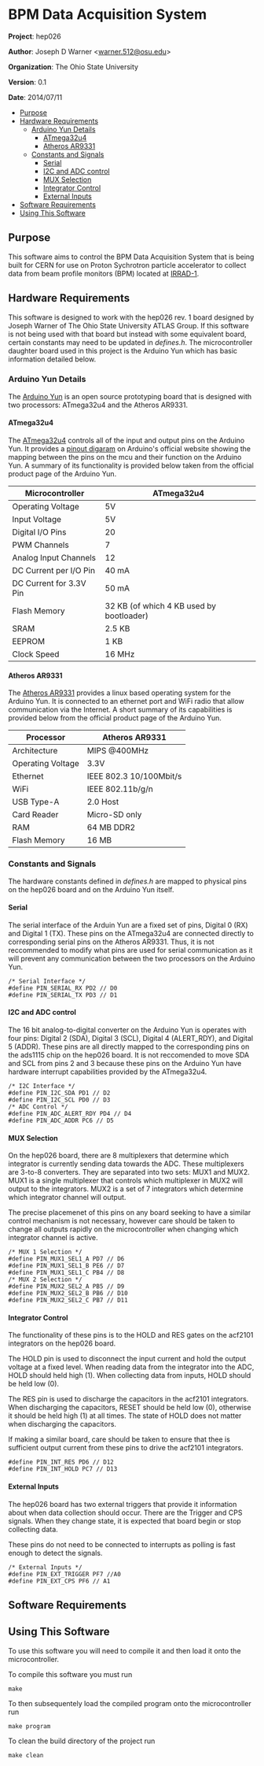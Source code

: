 # BPM Data Acquisition System

**Project**: hep026

**Author**: Joseph D Warner <<warner.512@osu.edu>>

**Organization**: The Ohio State University

**Version**: 0.1

**Date**: 2014/07/11

- [Purpose](#user-content-purpose)
- [Hardware Requirements](#user-content-hardware-requirements)
    - [Arduino Yun Details](#user-content-arduino-yun-details)
        - [ATmega32u4](#user-content-atmega32u4)
        - [Atheros AR9331](#user-content-atheros-ar9331)
    - [Constants and Signals](#user-content-constants-and-signals)
        - [Serial](#user-content-serial)
        - [I2C and ADC control](#user-content-i2c-and-adc-control)
        - [MUX Selection](#user-content-mux-selection)
        - [Integrator Control](#user-content-integrator-control)
        - [External Inputs](#user-content-external-inputs)
- [Software Requirements](#user-content-software-requirements)
- [Using This Software](#user-content-using-this-software)

## Purpose

This software aims to control the BPM Data Acquisition System that is being
built for CERN for use on Proton Sychrotron particle accelerator to collect
data from beam profile monitors (BPM) located at
[IRRAD-1](https://irradiation.web.cern.ch/irradiation/irrad1.htm).

## Hardware Requirements

This software is designed to work with the hep026 rev. 1 board designed by
Joseph Warner of The Ohio State University ATLAS Group. If this software is
not being used with that board but instead with some equivalent board, certain
constants may need to be updated in *defines.h*. The microcontroller daughter
board used in this project is the Arduino Yun which has basic information
detailed below.

### Arduino Yun Details

The [Arduino Yun](http://arduino.cc/en/Main/ArduinoBoardYun?from=Products.ArduinoYUN)
is an open source prototyping board that is designed with two processors:
ATmega32u4 and the Atheros AR9331.

#### ATmega32u4

The [ATmega32u4](http://www.atmel.com/devices/ATMEGA32U4.aspx) controls all of
the input and output pins on the Arduino Yun. It provides a
[pinout digaram](http://arduino.cc/en/Hacking/PinMapping32u4) on Arduino's
official website showing the mapping between the pins on the mcu and their
function on the Arduino Yun. A summary of its functionality is provided below
taken from the official product page of the Arduino Yun.

Microcontroller | ATmega32u4
--------------- | ----------
Operating Voltage | 5V
Input Voltage | 5V
Digital I/O Pins | 20
PWM Channels | 7
Analog Input Channels | 12
DC Current per I/O Pin | 40 mA
DC Current for 3.3V Pin | 50 mA
Flash Memory | 32 KB (of which 4 KB used by bootloader)
SRAM | 2.5 KB
EEPROM | 1 KB
Clock Speed | 16 MHz

#### Atheros AR9331

The [Atheros AR9331](http://www.openhacks.com/uploadsproductos/ar9331_datasheet.pdf)
provides a linux based operating system for the Arduino Yun. It is connected
to an ethernet port and WiFi radio that allow communication via the Internet.
A short summary of its capabilities is provided below from the official
product page of the Arduino Yun.

Processor | Atheros AR9331
--------- | --------------
Architecture | MIPS @400MHz
Operating Voltage | 3.3V
Ethernet | IEEE 802.3 10/100Mbit/s
WiFi | IEEE 802.11b/g/n
USB Type-A | 2.0 Host
Card Reader | Micro-SD only
RAM | 64 MB DDR2
Flash Memory | 16 MB

### Constants and Signals

The hardware constants defined in *defines.h* are mapped to physical pins on
the hep026 board and on the Arduino Yun itself.

#### Serial

The serial interface of the Arduin Yun are a fixed set of pins, Digital 0 (RX)
and Digital 1 (TX). These pins on the ATmega32u4 are connected directly to
corresponding serial pins on the Atheros AR9331. Thus, it is not reccommended
to modify what pins are used for serial communication as it will prevent any
communication between the two processors on the Arduino Yun.

    /* Serial Interface */
    #define PIN_SERIAL_RX PD2 // D0
    #define PIN_SERIAL_TX PD3 // D1

#### I2C and ADC control

The 16 bit analog-to-digital converter on the Arduino Yun is operates with
four pins: Digital 2 (SDA), Digital 3 (SCL), Digital 4 (ALERT_RDY), and
Digital 5 (ADDR). These pins are all directly mapped to the corresponding pins
on the ads1115 chip on the hep026 board.  It is not reccomended to move SDA
and SCL from pins 2 and 3 because these pins on the Arduino Yun have hardware
interrupt capabilities provided by the ATmega32u4.

    /* I2C Interface */
    #define PIN_I2C_SDA PD1 // D2
    #define PIN_I2C_SCL PD0 // D3
    /* ADC Control */
    #define PIN_ADC_ALERT_RDY PD4 // D4
    #define PIN_ADC_ADDR PC6 // D5

#### MUX Selection

On the hep026 board, there are 8 multiplexers that determine which integrator
is currently sending data towards the ADC. These multiplexers are 3-to-8
converters. They are separated into two sets: MUX1 and MUX2. MUX1 is a
single multiplexer that controls which multiplexer in MUX2 will output to the
integrators. MUX2 is a set of 7 integrators which determine which integrator
channel will output.

The precise placemenet of this pins on any board seeking to have a similar
control mechanism is not necessary, however care should be taken to change all
outputs rapidly on the microcontroller when changing which integrator channel
is active.

    /* MUX 1 Selection */
    #define PIN_MUX1_SEL1_A PD7 // D6
    #define PIN_MUX1_SEL1_B PE6 // D7
    #define PIN_MUX1_SEL1_C PB4 // D8
    /* MUX 2 Selection */
    #define PIN_MUX2_SEL2_A PB5 // D9
    #define PIN_MUX2_SEL2_B PB6 // D10
    #define PIN_MUX2_SEL2_C PB7 // D11

#### Integrator Control

The functionality of these pins is to the HOLD and RES gates on the acf2101
integrators on the hep026 board.

The HOLD pin is used to disconnect the input current and hold the output
voltage at a fixed level. When reading data from the integrator into the ADC,
HOLD should held high (1). When collecting data from inputs, HOLD should be
held low (0).

The RES pin is used to discharge the capacitors in the acf2101 integrators.
When discharging the capacitors, RESET should be held low (0), otherwise it
should be held high (1) at all times. The state of HOLD does not matter when
discharging the capacitors.

If making a similar board, care should be taken to ensure that thee is
sufficient output current from these pins to drive the acf2101 integrators.

    #define PIN_INT_RES PD6 // D12
    #define PIN_INT_HOLD PC7 // D13

#### External Inputs

The hep026 board has two external triggers that provide it information about
when data collection should occur. There are the Trigger and CPS signals.
When they change state, it is expected that board begin or stop collecting
data.

These pins do not need to be connected to interrupts as polling is fast enough
to detect the signals.

    /* External Inputs */
    #define PIN_EXT_TRIGGER PF7 //A0
    #define PIN_EXT_CPS PF6 // A1

## Software Requirements

## Using This Software

To use this software you will need to compile it and then load it onto the
microcontroller.

To compile this software you must run

    make

To then subsequentely load the compiled program onto the microcontroller run

    make program

To clean the build directory of the project run

    make clean
